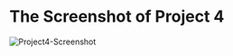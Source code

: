# The Screenshot of Project 4

![Project4-Screenshot](https://user-images.githubusercontent.com/81255226/121797454-4148d000-cc46-11eb-9323-31be89b0de02.png)
